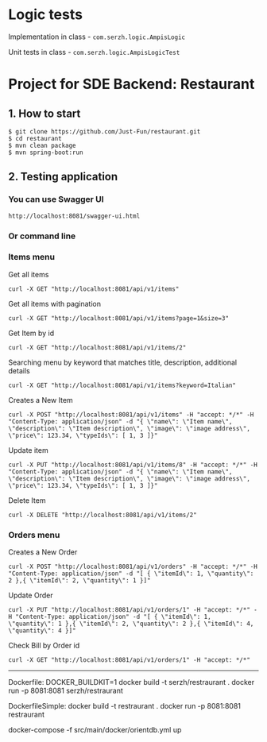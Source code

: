 # Logic tests

Implementation in class - ```com.serzh.logic.AmpisLogic```

Unit tests in class - ```com.serzh.logic.AmpisLogicTest```

# Project for SDE Backend: Restaurant


## 1. How to start
```
$ git clone https://github.com/Just-Fun/restaurant.git
$ cd restaurant
$ mvn clean package
$ mvn spring-boot:run
```

## 2. Testing application

### You can use Swagger UI
```
http://localhost:8081/swagger-ui.html
```

### Or command line

### Items menu

Get all items

```
curl -X GET "http://localhost:8081/api/v1/items"
```

Get all items with pagination
```
curl -X GET "http://localhost:8081/api/v1/items?page=1&size=3"
```

Get Item by id
```
curl -X GET "http://localhost:8081/api/v1/items/2"
```

Searching menu by keyword that matches title, description, additional details
```
curl -X GET "http://localhost:8081/api/v1/items?keyword=Italian"
```

Creates a New Item
```
curl -X POST "http://localhost:8081/api/v1/items" -H "accept: */*" -H "Content-Type: application/json" -d "{ \"name\": \"Item name\", \"description\": \"Item description\", \"image\": \"image address\", \"price\": 123.34, \"typeIds\": [ 1, 3 ]}"
```

Update item
```
curl -X PUT "http://localhost:8081/api/v1/items/8" -H "accept: */*" -H "Content-Type: application/json" -d "{ \"name\": \"Item name\", \"description\": \"Item description\", \"image\": \"image address\", \"price\": 123.34, \"typeIds\": [ 1, 3 ]}"
```

Delete Item
```
curl -X DELETE "http://localhost:8081/api/v1/items/2"
```


### Orders menu

Creates a New Order
```
curl -X POST "http://localhost:8081/api/v1/orders" -H "accept: */*" -H "Content-Type: application/json" -d "[ { \"itemId\": 1, \"quantity\": 2 },{ \"itemId\": 2, \"quantity\": 1 }]"
```

Update Order
```
curl -X PUT "http://localhost:8081/api/v1/orders/1" -H "accept: */*" -H "Content-Type: application/json" -d "[ { \"itemId\": 1, \"quantity\": 1 },{ \"itemId\": 2, \"quantity\": 2 },{ \"itemId\": 4, \"quantity\": 4 }]"
```
Check Bill by Order id
```
curl -X GET "http://localhost:8081/api/v1/orders/1" -H "accept: */*"
```


--------------------

Dockerfile:
DOCKER_BUILDKIT=1 docker build -t serzh/restraurant .
docker run -p 8081:8081 serzh/restraurant

DockerfileSimple:
docker build -t restraurant .
docker run -p 8081:8081 restraurant

docker-compose -f src/main/docker/orientdb.yml up
